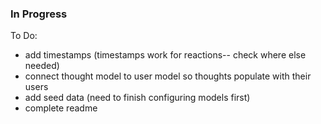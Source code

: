 ### In Progress

To Do:

* add timestamps (timestamps work for reactions-- check where else needed)
* connect thought model to user model so thoughts populate with their users
* add seed data (need to finish configuring models first)
* complete readme